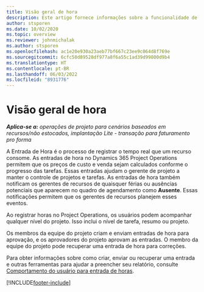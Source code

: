```yaml
---
title: Visão geral de hora
description: Este artigo fornece informações sobre a funcionalidade de tempo no Dynamics 365 Project Operations.
author: stsporen
ms.date: 10/02/2020
ms.topic: overview
ms.reviewer: johnmichalak
ms.author: stsporen
ms.openlocfilehash: ac1e20e930a23aeb77bf667c23ee9c064d8f769e
ms.sourcegitcommit: 6cfc50d89528df977a8f6a55c1ad39d99800d9b4
ms.translationtype: HT
ms.contentlocale: pt-BR
ms.lasthandoff: 06/03/2022
ms.locfileid: "8931776"
---
```

# <a name="time-overview"></a>Visão geral de hora

_**Aplica-se a:** operações de projeto para cenários baseados em recursos/não estocados, implantação Lite - transação para faturamento pro forma_

A Entrada de Hora é o processo de registrar o tempo real que um recurso consome. As entradas de hora no Dynamics 365 Project Operations permitem que os preços de custo e venda sejam calculados conforme o progresso das tarefas. Essas entradas ajudam o gerente de projeto a manter o controle de projetos e tarefas. As entradas de hora também notificam os gerentes de recursos de quaisquer férias ou ausências potenciais que aparecem no quadro de agendamento como **Ausente**. Essas notificações permitem que os gerentes de recursos planejem esses eventos.

Ao registrar horas no Project Operations, os usuários podem acompanhar qualquer nível do projeto. Isso inclui o nível de tarefa, resumo ou projeto.

Os membros da equipe do projeto criam e enviam entradas de hora para aprovação, e os aprovadores do projeto aprovam as entradas. O membro da equipe do projeto pode recuperar uma entrada de hora para correções.

Para obter informações sobre como criar, enviar ou recuperar uma entrada e outras ferramentas para ajudar a preencher seu relatório, consulte [Comportamento do usuário para entrada de horas](ui-behavior-time.md).



[!INCLUDE[footer-include](../includes/footer-banner.md)]